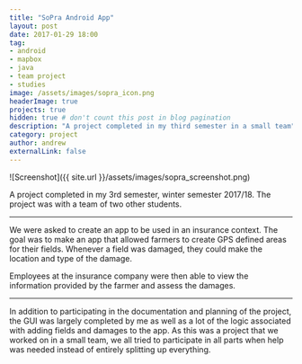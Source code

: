 ```yaml
---
title: "SoPra Android App"
layout: post
date: 2017-01-29 18:00
tag: 
- android
- mapbox
- java
- team project
- studies
image: /assets/images/sopra_icon.png
headerImage: true
projects: true
hidden: true # don't count this post in blog pagination
description: "A project completed in my third semester in a small team"
category: project
author: andrew
externalLink: false
---
```


![Screenshot]({{ site.url }}/assets/images/sopra_screenshot.png)

A project completed in my 3rd semester, winter semester 2017/18. The project was with a team of two other students.

---

We were asked to create an app to be used in an insurance context. The goal was to make an app that allowed farmers to create GPS defined areas for their fields. Whenever a field was damaged, they could make the location and type of the damage.

Employees at the insurance company were then able to view the information provided by the farmer and assess the damages.

---

In addition to participating in the documentation and planning of the project, the GUI was largely completed by me as well as a lot of the logic associated with adding fields and damages to the app. As this was a project that we worked on in a small team, we all tried to participate in all parts when help was needed instead of entirely splitting up everything.